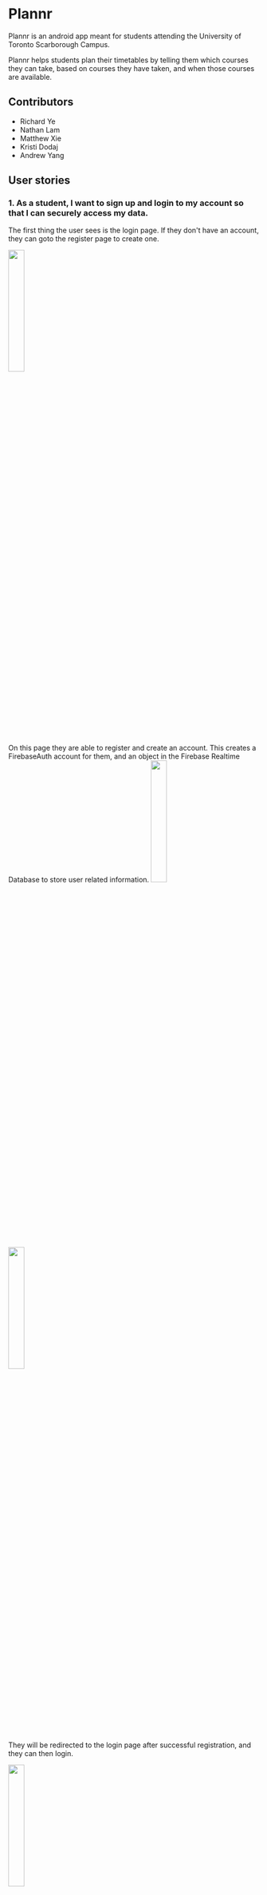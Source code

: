 # Plannr

Plannr is an android app meant for students attending the University of Toronto Scarborough Campus.

Plannr helps students plan their timetables by telling them which courses they can take, 
based on courses they have taken, and when those courses are available.

## Contributors
- Richard Ye
- Nathan Lam
- Matthew Xie
- Kristi Dodaj
- Andrew Yang

## User stories

### 1. As a student, I want to sign up and login to my account so that I can securely access my data.

The first thing the user sees is the login page. If they don't have an account, they can goto the register page to create one.

<img src="https://github.com/richardye101/Plannr/blob/main/images/login/Screen%20Shot%202022-12-04%20at%2012.37.38%20PM.png" width=25%>

On this page they are able to register and create an account. This creates a FirebaseAuth account for them, and an object in the Firebase Realtime Database to store user related information.
<img src="https://github.com/richardye101/Plannr/blob/main/images/login/Screen%20Shot%202022-12-04%20at%2012.37.35%20PM.png" width=25%>
<img src="https://github.com/richardye101/Plannr/blob/main/images/login/Screen%20Shot%202022-12-04%20at%2012.37.31%20PM.png" width=25%>

They will be redirected to the login page after successful registration, and they can then login.

<img src="https://github.com/richardye101/Plannr/blob/main/images/login/Screen%20Shot%202022-12-04%20at%2012.37.08%20PM.png" width=25%>

Once login is successful, their user data is pulled from Firebase and stored locally in a `StudentUserModel` singleton object.

### 2. As a student, I want to view the list of courses I have taken and add to this list so that I can keep track of all the courses I have taken.

Once the student has signed in, they are taken to a page displaying all the courses they have taken.
There is a button to add courses to the list of courses they have taken.
<img src="https://github.com/richardye101/Plannr/blob/main/images/Screen%20Shot%202022-12-04%20at%2012.42.03%20PM.png" width=25%>

If the Add taken courses button is pressed, they are taken to a page where they can enter the course code of the course they have taken, and on completion it will be added to their user profile locally and in the Realtime Database.

<img src="https://github.com/richardye101/Plannr/blob/main/images/Screen%20Shot%202022-12-04%20at%2012.40.03%20PM.png" width=25%>

### 3. As a student, I want to generate a course timeline by providing courses I want to take so that I can plan my education accordingly.

There is also a button to generate a timeline. The student can input the course codes of courses they would like to take.

<img src="https://github.com/richardye101/Plannr/blob/main/images/Screen%20Shot%202022-12-04%20at%202.56.51%20PM.png" width=25%>

Once they click generate, they are then able to view a timeline of the courses they need to take by session.

<img src="https://github.com/richardye101/Plannr/blob/main/images/Screen%20Shot%202022-12-04%20at%202.56.53%20PM.png" width=25%>

### 4. As an admin, I want to login to my account so that I can securely manage course information.

Admins are able to login to the application the same way students login.

<img src="https://github.com/richardye101/Plannr/blob/main/images/Screen%20Shot%202022-12-04%20at%203.00.07%20PM.png" width=25%>

The difference is that in our database, we can set whether a user is an admin using the `isAdmin` boolean.

<img src="https://github.com/richardye101/Plannr/blob/main/images/Screen%20Shot%202022-12-04%20at%2012.56.37%20PM.png" width=25%>

This takes them to a different fragment which displays all the courses being offered.

<img src="https://github.com/richardye101/Plannr/blob/main/images/Screen%20Shot%202022-12-04%20at%202.59.54%20PM.png" width=25%>

### 5. As an admin, I want to add a course and define its name, course code, offering sessions, and prerequisites so that a student’s timeline could be generated correctly.

At the top of the page, the admin has the ability to add a new course. 

<img src="https://github.com/richardye101/Plannr/blob/main/images/Screen%20Shot%202022-12-04%20at%202.21.23%20PM.png" width=25%>

They are then directed back to the courses overview with a toast message indicating the course was added successfully.

<img src="https://github.com/richardye101/Plannr/blob/main/images/Screen%20Shot%202022-12-04%20at%202.31.31%20PM.png" width=25%>

### 6. As an admin, I want to view the list of all courses and edit or delete any course in the list so that I can keep the course information up to date.

As shown above, the admin will see all the courses being offered when they login.

<img src="https://github.com/richardye101/Plannr/blob/main/images/Screen%20Shot%202022-12-04%20at%202.59.54%20PM.png" width=25%>

When they click on a course, they are able to edit or remove it.

<img src="https://github.com/richardye101/Plannr/blob/main/images/Screen%20Shot%202022-12-04%20at%202.31.43%20PM.png" width=25%>

They can change all details that were available during course creation. They also have the option of removing that course entirely.

<img src="https://github.com/richardye101/Plannr/blob/main/images/Screen%20Shot%202022-12-04%20at%202.32.15%20PM.png" width=25%>
<img src="https://github.com/richardye101/Plannr/blob/main/images/Screen%20Shot%202022-12-04%20at%202.32.07%20PM.png" width=25%>

If they edit the course, they are then taken back to the course overview page with a toast message indicating the course was updated successfully.

<img src="https://github.com/richardye101/Plannr/blob/main/images/Screen%20Shot%202022-12-04%20at%202.32.08%20PM.png" width=25%>

If they remove the course, they are then taken back to the course overview page with a toast message indicating the course was removed successfully.

<img src="https://github.com/richardye101/Plannr/blob/main/images/Screen%20Shot%202022-12-04%20at%202.32.18%20PM.png" width=25%>
